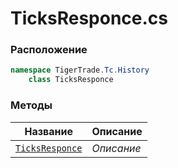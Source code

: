 
# TicksResponce.cs
### Расположение
```csharp
namespace TigerTrade.Tc.History  
    class TicksResponce
```

### Методы
| Название | Описание |
| --- | --- |
| [`TicksResponce`](./Методы/TicksResponce.md) | *Описание* |
